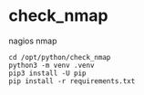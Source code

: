 # check_nmap
nagios nmap

```
cd /opt/python/check_nmap
python3 -m venv .venv
pip3 install -U pip
pip install -r requirements.txt
```